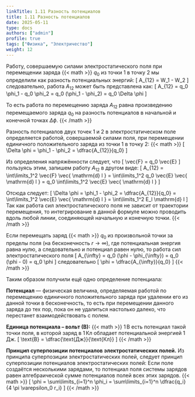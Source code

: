 ```yaml
---
linkTitle: 1.11 Разность потенциалов
title: 1.11 Разность потенциалов
date: 2025-05-11
type: docs
authors: ["admin"]
profile: true
tags: ["Физика", "Электричество"]
weight: 12
---
```


Работу, совершаемую  силами электростатического поля при перемещении заряда {{< math >}} $q_0$ из точки 1 в точку 2 мы определили как разность потенциальных энергий: \[ A_{12} = W_1 - W_2 \] следовательно, работа $A_{12}$ может быть представлена как: \[ A_{12} = q_0 \phi_1 - q_0 \phi_2 = q_0 (\phi_1 - \phi_2) = q_0 \Delta \phi \]

То есть работа по перемещению заряда $A_{12}$ равна произведению перемещаемого заряда $q_0$ на разность потенциалов в начальной и конечной точках $\Delta \phi$. {{< /math >}}

Разность потенциалов двух точек 1 и 2 в электростатическом поле определяется работой, совершаемой силами поля, при перемещении единичного положительного заряда из точки 1 в точку 2: {{< math >}} \[ \Delta \phi = \phi_1 - \phi_2 = \dfrac{A_{12}}{q_0} \]

Из определения напряжённости следует, что \[ \vec{F} = q_0 \vec{E} \] пользуясь этим, запишем работу $A_{12}$ в другом виде: \[ A_{12} = \int\limits_1^2 \vec{F} \vec{ \mathrm{d} l } = \int\limits_1^2 q_0 \vec{E} \vec{ \mathrm{d} l } = q_0 \int\limits_1^2 \vec{E} \vec{ \mathrm{d} l } \]

Отсюда следует: \[ \Delta \phi = \phi_1 - \phi_2 = \dfrac{A_{12}}{q_0} = \int\limits_1^2 \vec{E} \vec{ \mathrm{d} l } = \int\limits_1^2 E_l \mathrm{d} l \] Так как работа сил электростатического поля не зависит от траектории перемещения, то интегрирование в данной формуле можно проводить вдоль любой линии, соединяющей начальную и конечную точки. {{< /math >}}

Если перемещать заряд {{< math >}} $q_0$ из произвольной точки за пределы поля (на бесконечность $r \to \infty$), где потенциальная энергия равна
нулю, а следовательно и потенциал равен нулю, то работа сил электростатического поля \[ A_{\infty} = q_0 (\phi - \phi_{\infty}) = q_0 (\phi - 0) = q_0 \phi \] следовательно \[ \phi = \dfrac{A_{\infty}}{q_0} \] {{< /math >}}

Таким образом получили ещё одно определение потенциала:

**Потенциал** — физическая величина, определяемая работой по перемещению единичного положительного заряда при удалении его из данной точки в бесконечность, то есть при перемещении данного заряда до тех пор, пока он не удалиться настолько далеко, что перестанет взаимодействовать с полем.

**Единица потенциала – вольт (В):** {{< math >}} $1 \, \text{В}$ есть потенциал такой точки поля, в которой заряд в $1 \, \text{Кл}$ обладает потенциальной энергией $1 \, \text{Дж}$. \[ \text{В} = \dfrac{\text{Дж}}{\text{Кл}} \] {{< /math >}}

**Принцип суперпозиции потенциалов электростатических полей.** Из принципа суперпозиции электростатических полей, следует принцип суперпозиции потенциалов электростатических полей: Если поле создаётся несколькими зарядами, то потенциал поля системы зарядов равен алгебраической сумме потенциалов полей всех этих зарядов. {{< math >}} \[ \phi = \sum\limits_{i=1}^n \phi_i = \sum\limits_{i=1}^n \dfrac{q_i}{4 \pi \varepsilon_0 r_i} \] {{< /math >}}